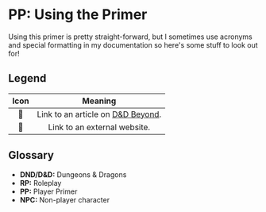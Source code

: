 # PP: Using the Primer

Using this primer is pretty straight-forward, but I sometimes use acronyms and special formatting in my documentation so here's some stuff to look out for!

## Legend

| Icon |                                          Meaning                                          |
| :--: | :---------------------------------------------------------------------------------------: |
|  🐉  | Link to an article on <a href="https://www.dndbeyond.com" target="_blank">D&D Beyond</a>. |
|  🔗  |                               Link to an external website.                                |

## Glossary

- **DND/D&D:** Dungeons & Dragons
- **RP:** Roleplay
- **PP:** Player Primer
- **NPC:** Non-player character
